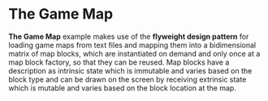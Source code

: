 # The Game Map

**The Game Map** example makes use of the **flyweight design pattern** for loading game maps from text files and mapping
them into a bidimensional matrix of map blocks, which are instantiated on demand and only once at a map block factory,
so that they can be reused. Map blocks have a description as intrinsic state which is immutable and varies based on the
block type and can be drawn on the screen by receiving extrinsic state which is mutable and varies based on the block
location at the map.
